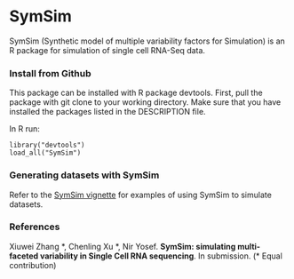 # SymSim
SymSim (Synthetic model of multiple variability factors for Simulation) is an R package for simulation of single cell RNA-Seq data. 

### Install from Github
This package can be installed with R package devtools. First, pull the package with git clone to your working directory. Make sure that you have installed the packages listed in the DESCRIPTION file.

In R run:
```{r}
library("devtools")
load_all("SymSim")
```

### Generating datasets with SymSim

Refer to the [SymSim vignette](https://github.com/YosefLab/SymSim/blob/master/vignettes/SymSimTutorial.Rmd) for examples of using SymSim to simulate datasets.

### References

Xiuwei Zhang &ast;, Chenling Xu &ast;, Nir Yosef. **SymSim: simulating multi- faceted variability in Single Cell RNA sequencing**. In submission. (&ast; Equal contribution)
